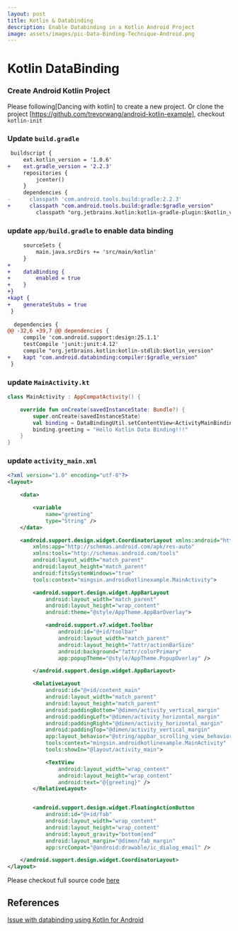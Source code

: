 ```yaml
---
layout: post
title: Kotlin & Databinding
description: Enable Databinding in a Kotlin Android Project
image: assets/images/pic-Data-Binding-Technique-Android.png
---
```



# Kotlin  DataBinding

### Create Android Kotlin Project  
Please following[Dancing with kotlin] to create a new project. Or  clone the project [https://github.com/trevorwang/android-kotlin-example], checkout `kotlin-init`

### Update `build.gradle`
```diff
 buildscript {
	 ext.kotlin_version = '1.0.6'
+    ext.gradle_version = '2.2.3'
	 repositories {
		 jcenter()
	 }
	 dependencies {
- 	   classpath 'com.android.tools.build:gradle:2.2.3'
+ 	   classpath "com.android.tools.build:gradle:$gradle_version"
		 classpath "org.jetbrains.kotlin:kotlin-gradle-plugin:$kotlin_version"
```

### update `app/build.gradle` to enable data binding
```diff
     sourceSets {
         main.java.srcDirs += 'src/main/kotlin'
     }
+
+    dataBinding {
+        enabled = true
+    }
+}
+kapt {
+    generateStubs = true
 }
 
  dependencies {
@@ -32,6 +39,7 @@ dependencies {
     compile 'com.android.support:design:25.1.1'
     testCompile 'junit:junit:4.12'
     compile "org.jetbrains.kotlin:kotlin-stdlib:$kotlin_version"
+    kapt "com.android.databinding:compiler:$gradle_version"
 }
```

### update `MainActivity.kt`
```kotlin
class MainActivity : AppCompatActivity() {

    override fun onCreate(savedInstanceState: Bundle?) {
        super.onCreate(savedInstanceState)
        val binding = DataBindingUtil.setContentView<ActivityMainBinding>(this, R.layout.activity_main)
        binding.greeting = "Hello Kotlin Data Binding!!!"
    }
}

```

### update `activity_main.xml`

```xml
<?xml version="1.0" encoding="utf-8"?>
<layout>

    <data>

        <variable
            name="greeting"
            type="String" />
    </data>

    <android.support.design.widget.CoordinatorLayout xmlns:android="http://schemas.android.com/apk/res/android"
        xmlns:app="http://schemas.android.com/apk/res-auto"
        xmlns:tools="http://schemas.android.com/tools"
        android:layout_width="match_parent"
        android:layout_height="match_parent"
        android:fitsSystemWindows="true"
        tools:context="mingsin.androidkotlinexample.MainActivity">

        <android.support.design.widget.AppBarLayout
            android:layout_width="match_parent"
            android:layout_height="wrap_content"
            android:theme="@style/AppTheme.AppBarOverlay">

            <android.support.v7.widget.Toolbar
                android:id="@+id/toolbar"
                android:layout_width="match_parent"
                android:layout_height="?attr/actionBarSize"
                android:background="?attr/colorPrimary"
                app:popupTheme="@style/AppTheme.PopupOverlay" />

        </android.support.design.widget.AppBarLayout>

        <RelativeLayout
            android:id="@+id/content_main"
            android:layout_width="match_parent"
            android:layout_height="match_parent"
            android:paddingBottom="@dimen/activity_vertical_margin"
            android:paddingLeft="@dimen/activity_horizontal_margin"
            android:paddingRight="@dimen/activity_horizontal_margin"
            android:paddingTop="@dimen/activity_vertical_margin"
            app:layout_behavior="@string/appbar_scrolling_view_behavior"
            tools:context="mingsin.androidkotlinexample.MainActivity"
            tools:showIn="@layout/activity_main">

            <TextView
                android:layout_width="wrap_content"
                android:layout_height="wrap_content"
                android:text="@{greeting}" />
        </RelativeLayout>


        <android.support.design.widget.FloatingActionButton
            android:id="@+id/fab"
            android:layout_width="wrap_content"
            android:layout_height="wrap_content"
            android:layout_gravity="bottom|end"
            android:layout_margin="@dimen/fab_margin"
            app:srcCompat="@android:drawable/ic_dialog_email" />

    </android.support.design.widget.CoordinatorLayout>
</layout>
```

Please checkout full source code [here](https://github.com/trevorwang/android-kotlin-example/tree/kotlin-databinding)

## References

[Issue with databinding using Kotlin for Android](http://stackoverflow.com/questions/41213765/issue-with-databinding-using-kotlin-for-android)

